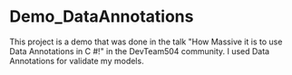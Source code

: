 # Demo_DataAnnotations
This project is a demo that was done in the talk "How Massive it is to use Data Annotations in C #!" in the DevTeam504 community. I used Data Annotations for validate my models.
